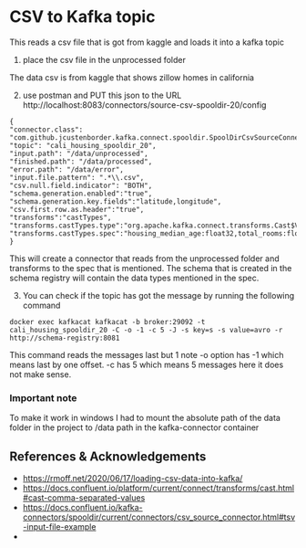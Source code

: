 # CSV to Kafka topic

This reads a csv file that is got from kaggle and loads it into a kafka
topic 

1. place the csv file in the unprocessed folder

The data csv is from kaggle that shows zillow homes in california

2. use postman and PUT this json to the URL http://localhost:8083/connectors/source-csv-spooldir-20/config

````
{
"connector.class": "com.github.jcustenborder.kafka.connect.spooldir.SpoolDirCsvSourceConnector",
"topic": "cali_housing_spooldir_20",
"input.path": "/data/unprocessed",
"finished.path": "/data/processed",
"error.path": "/data/error",
"input.file.pattern": ".*\\.csv",
"csv.null.field.indicator": "BOTH",
"schema.generation.enabled":"true",
"schema.generation.key.fields":"latitude,longitude",
"csv.first.row.as.header":"true",
"transforms":"castTypes",
"transforms.castTypes.type":"org.apache.kafka.connect.transforms.Cast$Value",
"transforms.castTypes.spec":"housing_median_age:float32,total_rooms:float32,total_bedrooms:float32,population:float64,households:float32,median_income:float32,median_house_value:float64,ocean_proximity:string"
}
````

This will create a connector that reads from the unprocessed folder and transforms to the spec that is mentioned. The schema that
is created in the schema registry will contain the data types mentioned in the spec.

3. You can check if the topic has got the message by running the following command

````
docker exec kafkacat kafkacat -b broker:29092 -t cali_housing_spooldir_20 -C -o -1 -c 5 -J -s key=s -s value=avro -r http://schema-registry:8081
````
This command reads the messages last but 1 note -o option has -1 which means last by one offset. -c has 5 which means 5 messages here 
it does not make sense.

### Important note
To make it work in windows I had to mount the absolute path of the data folder in the project to /data path in the kafka-connector container


## References & Acknowledgements

* https://rmoff.net/2020/06/17/loading-csv-data-into-kafka/
* https://docs.confluent.io/platform/current/connect/transforms/cast.html#cast-comma-separated-values
* https://docs.confluent.io/kafka-connectors/spooldir/current/connectors/csv_source_connector.html#tsv-input-file-example
* 
